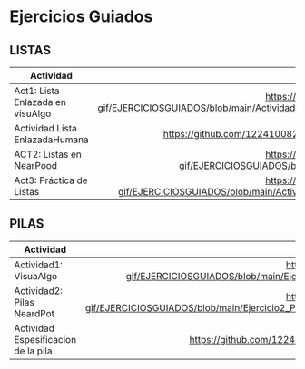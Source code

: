 # Ejercicios Guiados

## LISTAS

| Actividad     | Evidencia         | 
| ------------- |:-------------:| 
| Act1: Lista Enlazada en visuAlgo    |https://github.com/1224100827mrs-gif/EJERCICIOSGUIADOS/blob/main/Actividad1_Listas%20Enlazadas_Marisol%20Rinc%C3%B3nSol%C3%ADs.pdf
|Actividad Lista EnlazadaHumana |https://github.com/1224100827mrs-gif/EJERCICIOSGUIADOS/blob/main/LISTAS.md |
| ACT2: Listas en NearPood   | https://github.com/1224100827mrs-gif/EJERCICIOSGUIADOS/blob/main/Actividad2_Listas_MarisolRinconSolis.pdf  
| Act3: Práctica de Listas | https://github.com/1224100827mrs-gif/EJERCICIOSGUIADOS/blob/main/Actividad3_Pr%C3%A1ctica%20de%20listas_MarisolRinconSolis.pdf  

## PILAS


| Actividad     | Evidencia         | 
| ------------- |:-------------:|
| Actividad1: VisuaAlgo |https://github.com/1224100827mrs-gif/EJERCICIOSGUIADOS/blob/main/Ejercicio1_PILA_VisuAlgoMarisol%20Rinc%C3%B3n%20Sol%C3%ADs.pdf| 
| Actividad2: Pilas NeardPot  |https://github.com/1224100827mrs-gif/EJERCICIOSGUIADOS/blob/main/Ejercicio2_PILAS%20en%20Neardpot_%20Marisol%20Rinc%C3%B3n%20Sol%C3%ADs.pdf |
| Actividad Espesificacion de la pila |https://github.com/1224100827mrs-gif/EJERCICIOSGUIADOS/blob/main/PILA.md|
